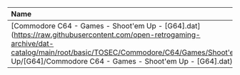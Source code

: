 |Name|Size|
|:---|---:|
|[Commodore C64 - Games - Shoot'em Up - [G64].dat](https://raw.githubusercontent.com/open-retrogaming-archive/dat-catalog/main/root/basic/TOSEC/Commodore/C64/Games/Shoot'em Up/[G64]/Commodore C64 - Games - Shoot'em Up - [G64].dat)|118962|
